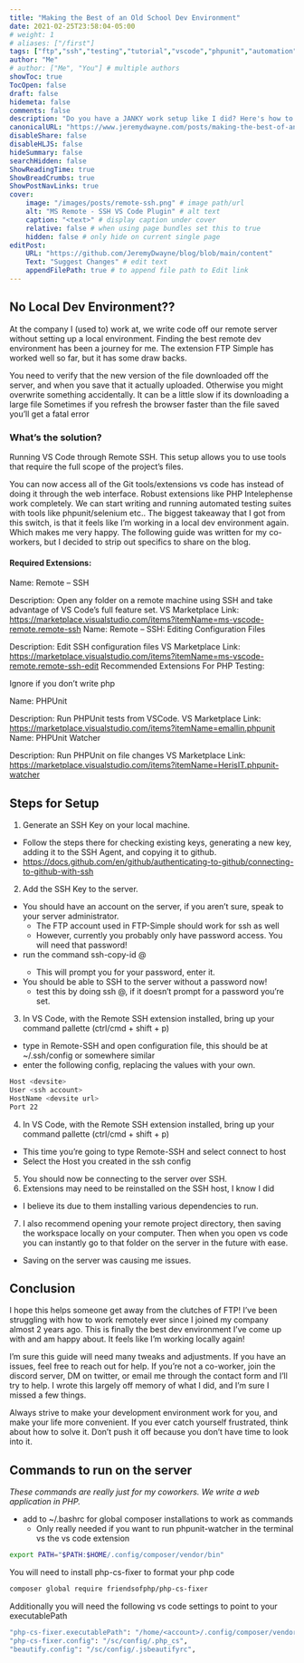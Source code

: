 ```yaml
---
title: "Making the Best of an Old School Dev Environment"
date: 2021-02-25T23:58:04-05:00
# weight: 1
# aliases: ["/first"]
tags: ["ftp","ssh","testing","tutorial","vscode","phpunit","automation","remote-ssh","tdd"]
author: "Me"
# author: ["Me", "You"] # multiple authors
showToc: true
TocOpen: false
draft: false
hidemeta: false
comments: false
description: "Do you have a JANKY work setup like I did? Here's how to configure VS Code to SSH into your remote server you edit files directly on. *gags*"
canonicalURL: "https://www.jeremydwayne.com/posts/making-the-best-of-an-old-school-dev-environment/"
disableShare: false
disableHLJS: false
hideSummary: false
searchHidden: false
ShowReadingTime: true
ShowBreadCrumbs: true
ShowPostNavLinks: true
cover:
    image: "/images/posts/remote-ssh.png" # image path/url
    alt: "MS Remote - SSH VS Code Plugin" # alt text
    caption: "<text>" # display caption under cover
    relative: false # when using page bundles set this to true
    hidden: false # only hide on current single page
editPost:
    URL: "https://github.com/JeremyDwayne/blog/blob/main/content"
    Text: "Suggest Changes" # edit text
    appendFilePath: true # to append file path to Edit link
---
```

## No Local Dev Environment??
At the company I (used to) work at, we write code off our remote server without setting up a local environment. Finding the best remote dev environment has been a journey for me. The extension FTP Simple has worked well so far, but it has some draw backs.

You need to verify that the new version of the file downloaded off the server, and when you save that it actually uploaded. Otherwise you might overwrite something accidentally.
It can be a little slow if its downloading a large file
Sometimes if you refresh the browser faster than the file saved you’ll get a fatal error

### What’s the solution?
Running VS Code through Remote SSH. This setup allows you to use tools that require the full scope of the project’s files.

You can now access all of the Git tools/extensions vs code has instead of doing it through the web interface.
Robust extensions like PHP Intelephense work completely.
We can start writing and running automated testing suites with tools like phpunit/selenium
etc..
The biggest takeaway that I got from this switch, is that it feels like I’m working in a local dev environment again. Which makes me very happy. The following guide was written for my co-workers, but I decided to strip out specifics to share on the blog.

#### Required Extensions:

Name: Remote – SSH

Description: Open any folder on a remote machine using SSH and take advantage of VS Code’s full feature set.
VS Marketplace Link: https://marketplace.visualstudio.com/items?itemName=ms-vscode-remote.remote-ssh
Name: Remote – SSH: Editing Configuration Files

Description: Edit SSH configuration files
VS Marketplace Link: https://marketplace.visualstudio.com/items?itemName=ms-vscode-remote.remote-ssh-edit
Recommended Extensions For PHP Testing:

Ignore if you don’t write php

Name: PHPUnit

Description: Run PHPUnit tests from VSCode.
VS Marketplace Link: https://marketplace.visualstudio.com/items?itemName=emallin.phpunit
Name: PHPUnit Watcher

Description: Run PHPUnit on file changes
VS Marketplace Link: https://marketplace.visualstudio.com/items?itemName=HerisIT.phpunit-watcher

## Steps for Setup

1. Generate an SSH Key on your local machine.
  * Follow the steps there for checking existing keys, generating a new key, adding it to the SSH Agent, and copying it to github.
  * https://docs.github.com/en/github/authenticating-to-github/connecting-to-github-with-ssh
2. Add the SSH Key to the server.
  * You should have an account on the server, if you aren’t sure, speak to your server administrator.
    - The FTP account used in FTP-Simple should work for ssh as well
    - However, currently you probably only have password access. You will need that password!
  * run the command ssh-copy-id <accountname>@<devsite url>
    - This will prompt you for your password, enter it.
  * You should be able to SSH to the server without a password now!
    - test this by doing ssh <accountname>@<devsite url>, if it doesn’t prompt for a password you’re set.
3. In VS Code, with the Remote SSH extension installed, bring up your command pallette (ctrl/cmd + shift + p)
  * type in Remote-SSH and open configuration file, this should be at ~/.ssh/config or somewhere similar
  * enter the following config, replacing the values with your own.

```bash
Host <devsite>
User <ssh account>
HostName <devsite url>
Port 22
```
4. In VS Code, with the Remote SSH extension installed, bring up your command pallette (ctrl/cmd + shift + p)
  - This time you’re going to type Remote-SSH and select connect to host
  - Select the Host you created in the ssh config
5. You should now be connecting to the server over SSH.
6. Extensions may need to be reinstalled on the SSH host, I know I did
  - I believe its due to them installing various dependencies to run.
7. I also recommend opening your remote project directory, then saving the workspace locally on your computer. Then when you open vs code you can instantly go to that folder on the server in the future with ease.
  - Saving on the server was causing me issues.

## Conclusion

I hope this helps someone get away from the clutches of FTP! I’ve been struggling with how to work remotely ever since I joined my company almost 2 years ago. This is finally the best dev environment I’ve come up with and am happy about. It feels like I’m working locally again!

I’m sure this guide will need many tweaks and adjustments. If you have an issues, feel free to reach out for help. If you’re not a co-worker, join the discord server, DM on twitter, or email me through the contact form and I’ll try to help. I wrote this largely off memory of what I did, and I’m sure I missed a few things.

Always strive to make your development environment work for you, and make your life more convenient. If you ever catch yourself frustrated, think about how to solve it. Don’t push it off because you don’t have time to look into it.

## Commands to run on the server

_These commands are really just for my coworkers. We write a web application in PHP._

- add to ~/.bashrc for global composer installations to work as commands
  * Only really needed if you want to run phpunit-watcher in the terminal vs the vs code extension

```bash
export PATH="$PATH:$HOME/.config/composer/vendor/bin"
```

You will need to install php-cs-fixer to format your php code

```bash
composer global require friendsofphp/php-cs-fixer
```

Additionally you will need the following vs code settings to point to your executablePath

```bash
"php-cs-fixer.executablePath": "/home/<account>/.config/composer/vendor/bin/php-cs-fixer",
"php-cs-fixer.config": "/sc/config/.php_cs",
"beautify.config": "/sc/config/.jsbeautifyrc",
```
